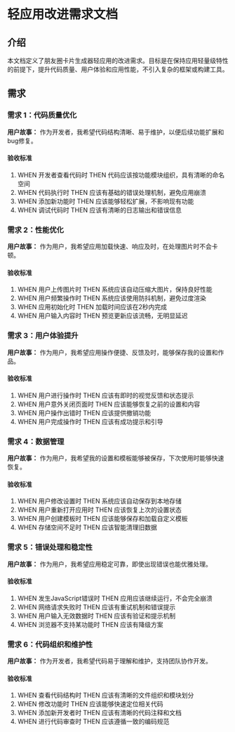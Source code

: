 # 轻应用改进需求文档

## 介绍

本文档定义了朋友圈卡片生成器轻应用的改进需求。目标是在保持应用轻量级特性的前提下，提升代码质量、用户体验和应用性能，不引入复杂的框架或构建工具。

## 需求

### 需求 1：代码质量优化

**用户故事：** 作为开发者，我希望代码结构清晰、易于维护，以便后续功能扩展和bug修复。

#### 验收标准

1. WHEN 开发者查看代码时 THEN 代码应该按功能模块组织，具有清晰的命名空间
2. WHEN 代码执行时 THEN 应该有基础的错误处理机制，避免应用崩溃
3. WHEN 添加新功能时 THEN 应该能够轻松扩展，不影响现有功能
4. WHEN 调试代码时 THEN 应该有清晰的日志输出和错误信息

### 需求 2：性能优化

**用户故事：** 作为用户，我希望应用加载快速、响应及时，在处理图片时不会卡顿。

#### 验收标准

1. WHEN 用户上传图片时 THEN 系统应该自动压缩大图片，保持良好性能
2. WHEN 用户频繁操作时 THEN 系统应该使用防抖机制，避免过度渲染
3. WHEN 应用初始化时 THEN 加载时间应该在2秒内完成
4. WHEN 用户输入内容时 THEN 预览更新应该流畅，无明显延迟

### 需求 3：用户体验提升

**用户故事：** 作为用户，我希望应用操作便捷、反馈及时，能够保存我的设置和作品。

#### 验收标准

1. WHEN 用户进行操作时 THEN 应该有即时的视觉反馈和状态提示
2. WHEN 用户意外关闭页面时 THEN 应该能够恢复之前的设置和内容
3. WHEN 用户操作出错时 THEN 应该提供撤销功能
4. WHEN 用户完成操作时 THEN 应该有成功提示和引导

### 需求 4：数据管理

**用户故事：** 作为用户，我希望我的设置和模板能够被保存，下次使用时能够快速恢复。

#### 验收标准

1. WHEN 用户修改设置时 THEN 系统应该自动保存到本地存储
2. WHEN 用户重新打开应用时 THEN 应该恢复上次的设置状态
3. WHEN 用户创建模板时 THEN 应该能够保存和加载自定义模板
4. WHEN 存储空间不足时 THEN 应该智能清理旧数据

### 需求 5：错误处理和稳定性

**用户故事：** 作为用户，我希望应用稳定可靠，即使出现错误也能优雅处理。

#### 验收标准

1. WHEN 发生JavaScript错误时 THEN 应用应该继续运行，不会完全崩溃
2. WHEN 网络请求失败时 THEN 应该有重试机制和错误提示
3. WHEN 用户输入无效数据时 THEN 应该有验证和提示机制
4. WHEN 浏览器不支持某功能时 THEN 应该有降级方案

### 需求 6：代码组织和维护性

**用户故事：** 作为开发者，我希望代码易于理解和维护，支持团队协作开发。

#### 验收标准

1. WHEN 查看代码结构时 THEN 应该有清晰的文件组织和模块划分
2. WHEN 修改功能时 THEN 应该能够快速定位相关代码
3. WHEN 添加新开发者时 THEN 应该有清晰的代码注释和文档
4. WHEN 进行代码审查时 THEN 应该遵循一致的编码规范